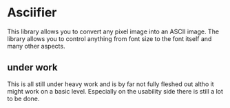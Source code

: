 # Asciifier

This library allows you to convert any pixel image into an ASCII image. The 
library allows you to control anything from font size to the font itself and
many other aspects. 

## under work

This is all still under heavy work and is by far not fully fleshed out altho 
it might work on a basic level. Especially on the usability side there is still
a lot to be done.
